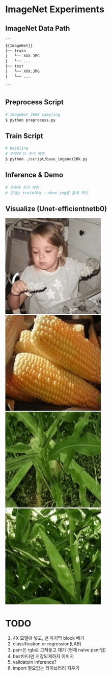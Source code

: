 # ImageNet Experiments
## ImageNet Data Path 

```
​```
${ImageNet}}
├── train
|   └── XXX.JPG
|   └── ...
├── test
|   └── XXX.JPG
|   └── ...

​```
```

## Preprocess Script

```bash
# ImageNet 200K sampling
$ python preprocess.py
```

## Train Script
```bash
# baseline
# 추후에 더 추가 예정
$ python ./script/base_imgenet20k.py
```

## Inference & Demo
```bash
# 추후에 추가 예정
# 현재는 train에서 --show_img를 통해 확인
```

## Visualize (Unet-efficientnetb0)
<!-- ![ex_screenshot](./imgs/5.jpg){: width="256" height="256"}
![ex_screenshot](./imgs/14.jpg){: width="256" height="256"}
![ex_screenshot](./imgs/19.jpg){: width="256" height="256"}
![ex_screenshot](./imgs/38.jpg){: width="256" height="256"} -->

<img src="./imgs/5.jpg" width="300" height="300">
<img src="./imgs/14.jpg" width="300" height="300">

<img src="./imgs/19.jpg" width="300" height="300">
<img src="./imgs/38.jpg" width="300" height="300">





# TODO
1. 4X 모델에 넣고, 맨 마지막 block 빼기
2. classification or regression(LAB)
3. psnr은 rgb로 고쳐놓고 재기 (현재 naive psnr임)
4. best마다만 저장되게하자 이미지
5. validatoin inference?
6. import 필요없는 라이브러리 지우기
